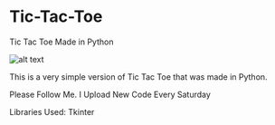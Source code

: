 # Tic-Tac-Toe
Tic Tac Toe Made in Python


![alt text](https://imgs2.dab3games.com/tic-tac-toe-game.png)


This is a very simple version of Tic Tac Toe that was made in Python.


Please Follow Me. I Upload New Code Every Saturday


Libraries Used: Tkinter
